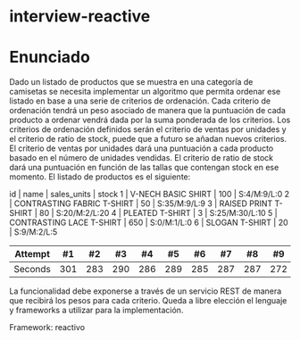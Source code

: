 # interview-reactive

# Enunciado

Dado un listado de productos que se muestra en una categoría de camisetas se necesita implementar un algoritmo que permita ordenar ese listado en base a una serie de criterios de ordenación. Cada criterio de ordenación tendrá un peso asociado de manera que la puntuación de cada producto a ordenar vendrá dada por la suma ponderada de los criterios.
Los criterios de ordenación definidos serán el criterio de ventas por unidades y el criterio de ratio de stock, puede que a futuro se añadan nuevos criterios.
El criterio de ventas por unidades dará una puntuación a cada producto basado en el número de unidades vendidas.
El criterio de ratio de stock dará una puntuación en función de las tallas que contengan stock en ese momento.
El listado de productos es el siguiente:

id |            name            | sales_units | stock
 1 | V-NECH BASIC SHIRT         | 100         | S:4/M:9/L:0
 2 | CONTRASTING FABRIC T-SHIRT | 50          | S:35/M:9/L:9
 3 | RAISED PRINT T-SHIRT       | 80          | S:20/M:2/L:20
 4 | PLEATED T-SHIRT            | 3           | S:25/M:30/L:10
 5 | CONTRASTING LACE T-SHIRT   | 650         | S:0/M:1/L:0
 6 | SLOGAN T-SHIRT             | 20          | S:9/M:2/L:5
 
 Attempt | #1 | #2 | #3 | #4 | #5 | #6 | #7 | #8 | #9 | #10 | #11
--- | --- | --- | --- |--- |--- |--- |--- |--- |--- |--- |---
Seconds | 301 | 283 | 290 | 286 | 289 | 285 | 287 | 287 | 272 | 276 | 269

La funcionalidad debe exponerse a través de un servicio REST de manera que recibirá los pesos para cada criterio.
Queda a libre elección el lenguaje y frameworks a utilizar para la implementación.

Framework: reactivo

